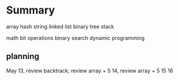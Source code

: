 # Summary

array
hash
string
linked list
binary tree
stack

math
bit operations
binary search
dynamic programming

## planning

May
13, review backtrack; review array + 5
14, review array + 5
15
16

